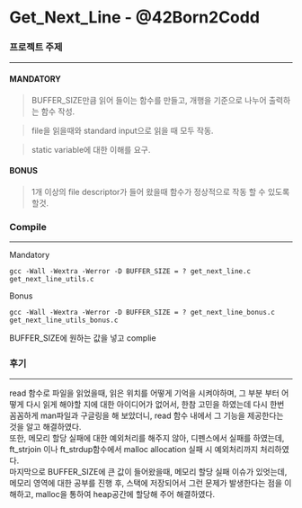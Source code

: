 # Get_Next_Line - @42Born2Codd

### **프로젝트 주제**
---
#### MANDATORY
> BUFFER_SIZE만큼 읽어 들이는 함수를 만들고, 개행을 기준으로 나누어 출력하는 함수 작성.  

> file을 읽을때와 standard input으로 읽을 때 모두 작동.  

> static variable에 대한 이해를 요구.  

#### BONUS
> 1개 이상의 file descriptor가 들어 왔을때 함수가 정상적으로 작동 할 수 있도록 할것.

### Compile
---
Mandatory  

    gcc -Wall -Wextra -Werror -D BUFFER_SIZE = ? get_next_line.c get_next_line_utils.c  
Bonus

    gcc -Wall -Wextra -Werror -D BUFFER_SIZE = ? get_next_line_bonus.c get_next_line_utils_bonus.c 

BUFFER_SIZE에 원하는 값을 넣고 complie  

### **후기**
----
read 함수로 파일을 읽었을때, 읽은 위치를 어떻게 기억을 시켜야하며, 그 부분 부터 어떻게 다시 읽게 해야할 지에 대한 아이디어가 없어서, 한참 고민을 하였는데 다시 한번 꼼꼼하게 man파일과 구글링을 해 보았더니, read 함수 내에서 그 기능을 제공한다는 것을 알고 해결하였다.  
또한, 메모리 할당 실패에 대한 예외처리를 해주지 않아, 디펜스에서 실패를 하였는데, ft_strjoin 이나 ft_strdup함수에서 malloc allocation 실패 시 예외처리까지 처리하였다.    
마지막으로 BUFFER_SIZE에 큰 값이 들어왔을때, 메모리 할당 실패 이슈가 있엇는데, 메모리 영역에 대한 공부를 진행 후, 스택에 저장되어서 그런 문제가 발생한다는 점을 이해하고, malloc을 통하여 heap공간에 할당해 주어 해결하였다.